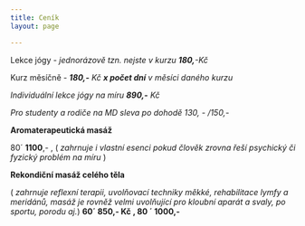 ```yaml
---
title: Ceník
layout: page

---
```

Lekce jógy - _jednorázově tzn. nejste v kurzu **180,**-Kč_

Kurz měsíčně - **_180,-_** _Kč **x počet dní** v měsíci daného kurzu_

_Individuální lekce jógy na míru **890,-** Kč_

_Pro studenty a rodiče na MD sleva po dohodě 130, - /150,-_

**Aromaterapeutická masáž**

80´ **1100**,- , ( _zahrnuje i vlastní esenci pokud člověk zrovna řeší psychický či fyzický problém na míru_ )

**Rekondiční masáž celého těla**

( _zahrnuje reflexní terapii, uvolňovací techniky měkké, rehabilitace lymfy a meridánů, masáž je rovněž velmi uvolňující pro kloubní aparát a svaly, po sportu, porodu aj._) **60´ 850,- Kč , 80 ´ 1000,-**